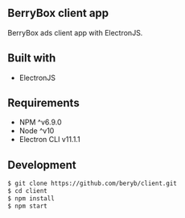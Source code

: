 BerryBox client app
------------
BerryBox ads client app with ElectronJS.

Built with
---------------
- ElectronJS

Requirements
---------------
- NPM ^v6.9.0
- Node ^v10
- Electron CLI v11.1.1

Development
---------------
```bash
$ git clone https://github.com/beryb/client.git
$ cd client
$ npm install
$ npm start
```